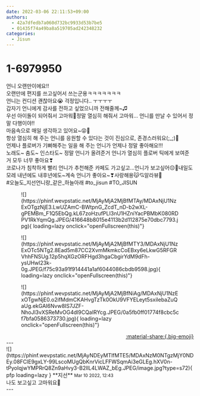 ```yaml
---
date: 2022-03-06 22:11:53+09:00
authors:
  - 42a7dfedb7a060d732bc9933d53b7be5
  - 01435f74a49ba8a519705ad242348232
categories:
  - Jisun
---
```


# 1-6979950

<div class="post-container" markdown="1">
<div class="content-container md-sidebar__scrollwrap" markdown="1">

언니 오랜만이에요!!<br>오랜만에 편지를 쓰고싶어서 쓰는군용ㅋㅋㅋㅋㅋㅋㅋ<br>언니는 컨디션 괜찮아요😭 걱정입니다.. ㅜㅜㅜㅜ<br>갑자기 언니에게 감사를 전하고 싶었으니까 전해줄께~♫<br>우선 아이돌이 되어줘서 고마워🥺정말 열심히 해줘서 고마워... 언니를 만날 수 있어서 정말 다행이야‼️ <br>마음속으로 매일 생각하고 있어요~😝💛<br>항상 열심히 해 주는 언니를 응원할 수 있다는 것이 진심으로, 존경스러워요(;_;)💛<br>언제나 플로버가 기뻐해주는 일을 해 주는 언니가 언제나 정말 좋아해요!!!<br>노래도~ 춤도~ 인스타도~ 정말 언니가 올려준거 언니가 열심히 플로버 틱에게 보여준거 모두 너무 좋아요❣<br>코로나가 침착하게 빨리 언니가 추천해준 카페도 가고싶고...언니가 보고싶어😔💚내일도 모레 내년에도 내후년에도~계속 언니가 좋아요~❣사랑해용😽💘알라뷰💚<br>\#오늘도_지선언니랑_같은_하늘아래 \#to_jisun \#TO_JISUN 
<figure markdown="1">
![](https://phinf.wevpstatic.net/MjAyMjA2MjBfMTAy/MDAxNjU1NzExOTgzNjE3.LwUZAmC-BWtpnG_ZcdT_nD-b2wXL-gPEMBm_F1Q5EbQg.kL67zoHzufPLI3nU1HZniYacPBMbK080RDPV1RkYqmQg.JPEG/416648b8015e4113b2d112875e70dbc7793.jpg){ loading=lazy onclick="openFullscreen(this)"}
</figure>

<figure markdown="1">
![](https://phinf.wevpstatic.net/MjAyMjA2MjBfMTY3/MDAxNjU1NzExOTc5NTg2.8Ead5m87CC2XvmMkmkcCoEBxy6eLkwG5RFGRVhhFNSUg.12p5hqXGzORFHgd3hgaCbgirYdM9dFh-ysUHwl23k-0g.JPEG/f75c93a91f914441a1af6044086cbdb9598.jpg){ loading=lazy onclick="openFullscreen(this)"}
</figure>

<figure markdown="1">
![](https://phinf.wevpstatic.net/MjAyMjA2MjBfNiAg/MDAxNjU1NzExOTgwNjE0.o2ifMdmCKAHvgTzTk0OkU9VFYELeyt5sxilebaZuQaUg.ekGAI6Nvw8IS7JZF-NhoJl3vXSReMvOG4dl9CQaIRYcg.JPEG/0a5fb0ff01774f8cbc5cf7bfa0586373730.jpg){ loading=lazy onclick="openFullscreen(this)"}
</figure>


</div>
</div>

<div style="text-align: right;" markdown="1">
<a href="https://weverse.io/fromis9/fanpost/1-6979950" style="text-align: right;">:material-share:{.big-emoji}</a>
</div>
---

<div class="comments-container md-sidebar__scrollwrap" markdown="1">
<div class="comment" markdown="1">
<div class='id-container' markdown="1">
![](https://phinf.wevpstatic.net/MjAyNDEyMTlfMTE5/MDAxNzM0NTgzMjY0NDEy.08FClE9gxLY-99LscoMUgQbKnrVicLFFWSqmAi3eGLEg.hXV0n-tPyoIqjwYMPRrQ8Zn9aHvy3-B2llL4LWAZ_bEg.JPEG/image.jpg?type=s72){ pfp loading=lazy }
**<span class="artist">지선</span>** <small>Mar 10 2022, 12:43</small><br>
</div>
<div class='comment-body' markdown="1">
나도 보고싶고 고마워요💖
</div>
</div>
</div>
---
